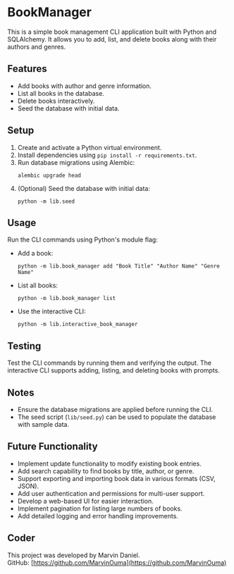 # BookManager

This is a simple book management CLI application built with Python and SQLAlchemy. It allows you to add, list, and delete books along with their authors and genres.

## Features

- Add books with author and genre information.
- List all books in the database.
- Delete books interactively.
- Seed the database with initial data.

## Setup

1. Create and activate a Python virtual environment.
2. Install dependencies using `pip install -r requirements.txt`.
3. Run database migrations using Alembic:
   ```
   alembic upgrade head
   ```
4. (Optional) Seed the database with initial data:
   ```
   python -m lib.seed
   ```

## Usage

Run the CLI commands using Python's module flag:

- Add a book:
  ```
  python -m lib.book_manager add "Book Title" "Author Name" "Genre Name"
  ```

- List all books:
  ```
  python -m lib.book_manager list
  ```

- Use the interactive CLI:
  ```
  python -m lib.interactive_book_manager
  ```

## Testing

Test the CLI commands by running them and verifying the output. The interactive CLI supports adding, listing, and deleting books with prompts.

## Notes

- Ensure the database migrations are applied before running the CLI.
- The seed script (`lib/seed.py`) can be used to populate the database with sample data.

## Future Functionality

- Implement update functionality to modify existing book entries.
- Add search capability to find books by title, author, or genre.
- Support exporting and importing book data in various formats (CSV, JSON).
- Add user authentication and permissions for multi-user support.
- Develop a web-based UI for easier interaction.
- Implement pagination for listing large numbers of books.
- Add detailed logging and error handling improvements.

## Coder

This project was developed by Marvin Daniel.  
GitHub: [https://github.com/MarvinOuma](https://github.com/MarvinOuma)
